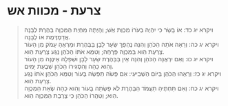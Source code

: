 # צרעת - מכוות אש

> ויקרא יג כד: אוֹ בָשָׂר כִּי יִהְיֶה בְעֹרוֹ מִכְוַת אֵשׁ; וְהָיְתָה מִחְיַת הַמִּכְוָה בַּהֶרֶת לְבָנָה אֲדַמְדֶּמֶת אוֹ לְבָנָה.  
> ויקרא יג כה: וְרָאָה אֹתָהּ הַכֹּהֵן וְהִנֵּה נֶהְפַּךְ שֵׂעָר לָבָן בַּבַּהֶרֶת וּמַרְאֶהָ עָמֹק מִן הָעוֹר צָרַעַת הִוא בַּמִּכְוָה פָּרָחָה; וְטִמֵּא אֹתוֹ הַכֹּהֵן נֶגַע צָרַעַת הִוא.  
> ויקרא יג כו: וְאִם יִרְאֶנָּה הַכֹּהֵן וְהִנֵּה אֵין בַּבַּהֶרֶת שֵׂעָר לָבָן וּשְׁפָלָה אֵינֶנָּה מִן הָעוֹר וְהִוא כֵהָה וְהִסְגִּירוֹ הַכֹּהֵן שִׁבְעַת יָמִים.  
> ויקרא יג כז: וְרָאָהוּ הַכֹּהֵן בַּיּוֹם הַשְּׁבִיעִי:  אִם פָּשֹׂה תִפְשֶׂה בָּעוֹר וְטִמֵּא הַכֹּהֵן אֹתוֹ נֶגַע צָרַעַת הִוא.  
> ויקרא יג כח: וְאִם תַּחְתֶּיהָ תַעֲמֹד הַבַּהֶרֶת לֹא פָשְׂתָה בָעוֹר וְהִוא כֵהָה שְׂאֵת הַמִּכְוָה הִוא; וְטִהֲרוֹ הַכֹּהֵן כִּי צָרֶבֶת הַמִּכְוָה הִוא.   
 

